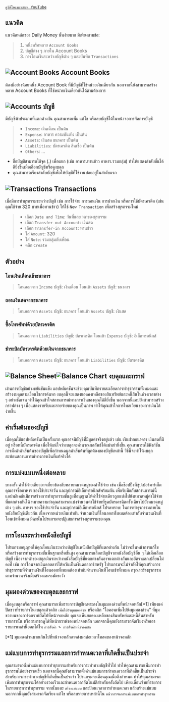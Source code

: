 
[`ดูวิดีโอแนะนำบน YouTube`](https://youtu.be/uN3GkA_Afuw)

## แนวคิด

แนวคิดหลักของ Daily Money นั้นง่ายมาก มีเพียงสามข้อ:

> 1. หนึ่งหรือหลาย `Account Books`
> 2. บัญชีต่าง ๆ ภายใน Account Books
> 3. การโอนเงินระหว่างบัญชีต่าง ๆ และบันทึก `Transactions`

## ![Account Books](icon:///notebook-multiple) Account Books

ต้องมีอย่างน้อยหนึ่ง Account Book ที่มีบัญชีที่ใช้หน่วยเงินเดียวกัน นอกจากนี้ยังสามารถสร้างหลาย Account Books ที่ใช้หน่วยเงินเดียวกันได้ตามต้องการ

## ![Accounts](icon:///bookmark-multiple) บัญชี

มีบัญชีห้าประเภทที่แตกต่างกัน คุณสามารถเพิ่ม แก้ไข หรือลบบัญชีได้ในหน้าจอการจัดการบัญชี

> - `Income`: เงินเดือน เป็นต้น
> - `Expense`: อาหาร ความบันเทิง เป็นต้น
> - `Assets`: เงินสด ธนาคาร เป็นต้น
> - `Liabilities`: บัตรเครดิต สินเชื่อ เป็นต้น
> - `Others`: ...

* ชื่อบัญชีสามารถใช้จุด (.) เพื่อแยก (เช่น อาหาร.ทานข้าว อาหาร.รวมกลุ่ม) ทำให้แสดงลำดับชั้นได้ดียิ่งขึ้นเมื่อเลือกบัญชีหรือดูงบดุล
* คุณสามารถเรียงลำดับบัญชีเพื่อให้บัญชีที่ใช้งานบ่อยอยู่ในลำดับแรก

## ![Transactions](icon:///receipt) Transactions

เมื่อมีการทำธุรกรรมระหว่างบัญชี เช่น การใช้จ่าย การถอนเงิน การฝากเงิน หรือการใช้บัตรเครดิต (เช่น คุณใช้จ่าย 320 บาทเพื่อทานข้าว) ให้ใช้ `New Transaction` เพื่อสร้างธุรกรรมใหม่
> - เลือก `Date and Time`: วันที่และเวลาของธุรกรรม
> - เลือก `Transfer-out Account`: เงินสด
> - เลือก `Transfer-in Account`: ทานข้าว
> - ใส่ `Amount`: 320
> - ใส่ `Note`: รวมกลุ่มกับเพื่อน
> - คลิก `Create`

## ตัวอย่าง

### โอนเงินเดือนเข้าธนาคาร

> โอนออกจาก `Income` บัญชี: เงินเดือน
> โอนเข้า `Assets` บัญชี: ธนาคาร

### ถอนเงินสดจากธนาคาร

> โอนออกจาก `Assets` บัญชี: ธนาคาร
> โอนเข้า `Assets` บัญชี: เงินสด

### ซื้อโทรศัพท์ด้วยบัตรเครดิต

> โอนออกจาก `Liabilities` บัญชี: บัตรเครดิต
> โอนเข้า `Expense` บัญชี: อิเล็กทรอนิกส์

### ชำระบิลบัตรเครดิตด้วยเงินจากธนาคาร

> โอนออกจาก `Assets` บัญชี: ธนาคาร
> โอนเข้า `Liabilities` บัญชี: บัตรเครดิต

## ![Balance Sheet](icon:///scale-balance)![Balance Chart](icon:///chart-pie) งบดุลและกราฟ

ผ่านการบัญชีอย่างขยันขันแข็ง แอปพลิเคชันจะช่วยคุณบันทึกรายละเอียดการทำธุรกรรมทั้งหมดและสร้างงบดุลตามเงื่อนไขการค้นหา งบดุลนี้จะแสดงยอดคงเหลือของสินทรัพย์และหนี้สินในช่วงเวลาต่าง ๆ อย่างชัดเจน ทำให้คุณเข้าใจสถานการณ์ทางการเงินของคุณได้ดียิ่งขึ้น นอกจากนี้แอปยังสามารถสร้างกราฟต่าง ๆ เพื่อแสดงรายรับและรายจ่ายของคุณเป็นภาพ ทำให้คุณเข้าใจการไหลเวียนของการเงินได้ง่ายขึ้น

## ค่าเริ่มต้นของบัญชี

เมื่อคุณใช้แอปพลิเคชันเป็นครั้งแรก คุณอาจมีบัญชีที่มีมูลค่าจริงอยู่แล้ว เช่น เงินฝากธนาคาร เงินสดที่มีอยู่ หรือหนี้บัตรเครดิต เพื่อให้แน่ใจว่างบดุลจะคำนวณผลลัพธ์ได้แม่นยำยิ่งขึ้น คุณสามารถใช้ฟังก์ชันการตั้งค่าค่าเริ่มต้นของบัญชีเพื่อกำหนดมูลค่าเริ่มต้นที่ถูกต้องของบัญชีเหล่านี้ วิธีนี้จะทำให้งบดุลสะท้อนสถานการณ์ทางการเงินที่แท้จริงได้

## การแบ่งแบบหนึ่งต่อหลาย

บางครั้ง ค่าใช้จ่ายเดียวอาจเกี่ยวข้องกับหลายหมวดหมู่ของค่าใช้จ่าย เช่น เมื่อช็อปปิ้งที่ซุปเปอร์มาร์เก็ต คุณอาจซื้ออาหาร ของใช้ประจำวัน และอุปกรณ์อิเล็กทรอนิกส์พร้อมกัน เพื่อรับมือกับสถานการณ์นี้ แอปพลิเคชันมีการสร้างการทำธุรกรรมขั้นสูงที่อนุญาตให้ค่าใช้จ่ายเดียวถูกแบ่งไปยังหมวดหมู่ค่าใช้จ่ายที่แตกต่างกันได้ หมายความว่าคุณสามารถแบ่งจำนวนค่าใช้จ่ายที่รูดบัตรเครดิตครั้งเดียวไปยังหมวดหมู่ต่าง ๆ เช่น อาหาร ของใช้ประจำวัน และอุปกรณ์อิเล็กทรอนิกส์ โปรดทราบ: ในการทำธุรกรรมภายในหนังสือบัญชีเดียวกัน เนื่องจากหน่วยเงินเท่ากัน จำนวนเงินที่โอนออกทั้งหมดต้องเท่ากับจำนวนเงินที่โอนเข้าทั้งหมด มิฉะนั้นโปรแกรมจะปฏิเสธการสร้างธุรกรรมของคุณ

## การโอนระหว่างหนังสือบัญชี

โปรแกรมอนุญาตให้คุณโอนเงินระหว่างบัญชีในหนังสือบัญชีที่แตกต่างกัน ไม่ว่าจะในหน้าการแก้ไขหรือสร้างการทำธุรกรรมขั้นพื้นฐานหรือขั้นสูง คุณสามารถเลือกบัญชีจากหนังสือบัญชีอื่น ๆ ได้เมื่อเลือกบัญชี เนื่องจากค่าของสกุลเงินระหว่างหนังสือบัญชีที่แตกต่างกันอาจแตกต่างกันและอัตราแลกเปลี่ยนไม่คงที่ เช่น การโอนจากเงินดอลลาร์ไต้หวันเป็นเงินดอลลาร์สหรัฐ โปรแกรมจะไม่จำกัดให้คุณสร้างการทำธุรกรรมที่จำนวนเงินที่โอนออกทั้งหมดต้องเท่ากับจำนวนเงินที่โอนเข้าทั้งหมด กรุณาสร้างธุรกรรมตามจำนวนจริงเมื่อสร้างและระมัดระวัง

## มุมมองด่วนของงบดุลและกราฟ

เมื่อดูงบดุลหรือกราฟ คุณสามารถเพิ่มรายการบัญชีเฉพาะลงในมุมมองด่วนที่หน้าจอหลัก[*1] เพียงแค่ปัดขวาที่รายการในงบดุลแล้วคลิก `เพิ่มไปยังมุมมองด่วน` หรือคลิก "ไอคอนเพิ่มไปยังมุมมองด่วน" ที่มุมขวาบนของการ์ดกราฟถัดไปที่หน้าจอหลัก คุณจะเห็นยอดคงเหลือของสินทรัพย์และหนี้สินสำหรับรายการนั้น หรือสามารถดูได้ที่หน้ากราฟของหน้าจอหลัก นอกจากนี้คุณยังสามารถจัดเรียงหรือเอารายการเหล่านี้ออกได้ใน `การตั้งค่า > การตั้งค่าหน้าจอหลัก`

[*1] มุมมองด่วนมากเกินไปที่หน้าจอหลักอาจส่งผลต่อเวลาโหลดของหน้าจอหลัก


## แม่แบบการทำธุรกรรมและการกำหนดเวลาที่เกิดขึ้นเป็นประจำ

คุณสามารถตั้งค่าแม่แบบการทำธุรกรรมสำหรับการกระทำทางบัญชีทั่วไป ทำให้คุณสามารถเพิ่มการทำธุรกรรมได้อย่างรวดเร็ว นอกจากนี้คุณยังสามารถตั้งค่าแม่แบบการกำหนดเวลาที่เกิดขึ้นเป็นประจำสำหรับการกระทำทางบัญชีที่เกิดขึ้นเป็นประจำ โปรแกรมจะเตือนคุณเมื่อถึงกำหนด ทำให้คุณสามารถเพิ่มการทำธุรกรรมได้อย่างรวดเร็วและกำหนดเวลาอัตโนมัติสำหรับครั้งถัดไป เพียงเลื่อนซ้ายที่รายการในรายการการทำธุรกรรม จากนั้นแตะ `สร้างแม่แบบ` และป้อนเวลาการกำหนดเวลา แล้วสร้างแม่แบบ นอกจากนี้คุณยังสามารถจัดเรียง แก้ไข หรือลบรายการเหล่านี้ใน `หน้าการจัดการแม่แบบการทำธุรกรรม`
